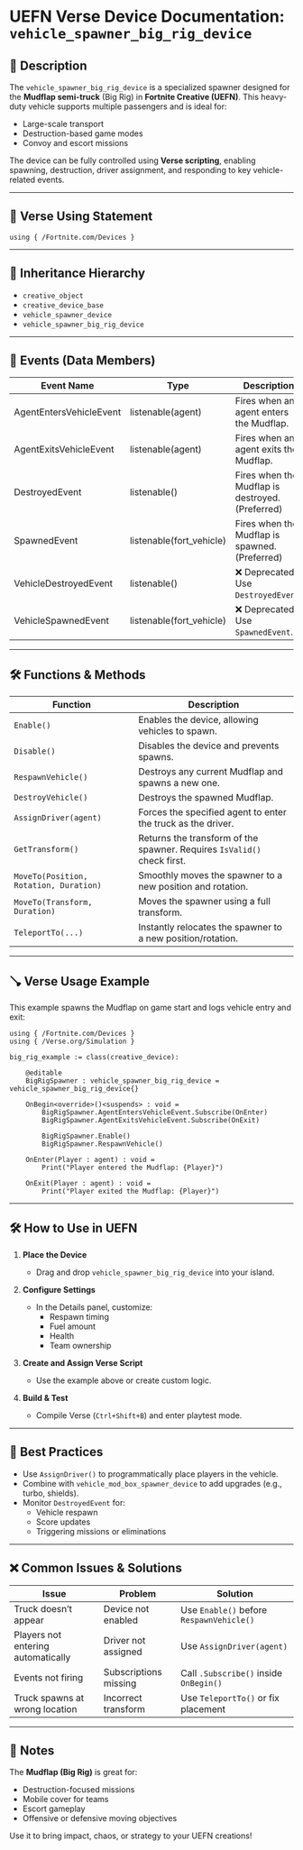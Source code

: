 # UEFN Verse Device Documentation: `vehicle_spawner_big_rig_device`

## 📘 Description
The `vehicle_spawner_big_rig_device` is a specialized spawner designed for the **Mudflap semi-truck** (Big Rig) in **Fortnite Creative (UEFN)**. This heavy-duty vehicle supports multiple passengers and is ideal for:
- Large-scale transport
- Destruction-based game modes
- Convoy and escort missions

The device can be fully controlled using **Verse scripting**, enabling spawning, destruction, driver assignment, and responding to key vehicle-related events.

---

## 🧱 Verse Using Statement
```verse
using { /Fortnite.com/Devices }
```

---

## 🔗 Inheritance Hierarchy
- `creative_object`
- `creative_device_base`
- `vehicle_spawner_device`
- `vehicle_spawner_big_rig_device`

---

## 📙 Events (Data Members)
| Event Name                 | Type                     | Description                                       |
|---------------------------|--------------------------|---------------------------------------------------|
| AgentEntersVehicleEvent   | listenable(agent)        | Fires when an agent enters the Mudflap.          |
| AgentExitsVehicleEvent    | listenable(agent)        | Fires when an agent exits the Mudflap.           |
| DestroyedEvent            | listenable()             | Fires when the Mudflap is destroyed. (Preferred) |
| SpawnedEvent              | listenable(fort_vehicle) | Fires when the Mudflap is spawned. (Preferred)   |
| VehicleDestroyedEvent     | listenable()             | ❌ Deprecated. Use `DestroyedEvent`.            |
| VehicleSpawnedEvent       | listenable(fort_vehicle) | ❌ Deprecated. Use `SpawnedEvent`.              |

---

## 🛠️ Functions & Methods
| Function              | Description                                                              |
|----------------------|--------------------------------------------------------------------------|
| `Enable()`           | Enables the device, allowing vehicles to spawn.                          |
| `Disable()`          | Disables the device and prevents spawns.                                |
| `RespawnVehicle()`   | Destroys any current Mudflap and spawns a new one.                       |
| `DestroyVehicle()`   | Destroys the spawned Mudflap.                                            |
| `AssignDriver(agent)`| Forces the specified agent to enter the truck as the driver.            |
| `GetTransform()`     | Returns the transform of the spawner. Requires `IsValid()` check first. |
| `MoveTo(Position, Rotation, Duration)` | Smoothly moves the spawner to a new position and rotation. |
| `MoveTo(Transform, Duration)` | Moves the spawner using a full transform.                  |
| `TeleportTo(...)`    | Instantly relocates the spawner to a new position/rotation.             |

---

## 🪠 Verse Usage Example
This example spawns the Mudflap on game start and logs vehicle entry and exit:
```verse
using { /Fortnite.com/Devices }
using { /Verse.org/Simulation }

big_rig_example := class(creative_device):

    @editable
    BigRigSpawner : vehicle_spawner_big_rig_device = vehicle_spawner_big_rig_device{}

    OnBegin<override>()<suspends> : void =
        BigRigSpawner.AgentEntersVehicleEvent.Subscribe(OnEnter)
        BigRigSpawner.AgentExitsVehicleEvent.Subscribe(OnExit)

        BigRigSpawner.Enable()
        BigRigSpawner.RespawnVehicle()

    OnEnter(Player : agent) : void =
        Print("Player entered the Mudflap: {Player}")

    OnExit(Player : agent) : void =
        Print("Player exited the Mudflap: {Player}")
```

---

## 🛠️ How to Use in UEFN
1. **Place the Device**
   - Drag and drop `vehicle_spawner_big_rig_device` into your island.

2. **Configure Settings**
   - In the Details panel, customize:
     - Respawn timing
     - Fuel amount
     - Health
     - Team ownership

3. **Create and Assign Verse Script**
   - Use the example above or create custom logic.

4. **Build & Test**
   - Compile Verse (`Ctrl+Shift+B`) and enter playtest mode.

---

## 🧠 Best Practices
- Use `AssignDriver()` to programmatically place players in the vehicle.
- Combine with `vehicle_mod_box_spawner_device` to add upgrades (e.g., turbo, shields).
- Monitor `DestroyedEvent` for:
  - Vehicle respawn
  - Score updates
  - Triggering missions or eliminations

---

## ❌ Common Issues & Solutions
| Issue                                | Problem                  | Solution                                  |
|-------------------------------------|--------------------------|-------------------------------------------|
| Truck doesn’t appear                | Device not enabled       | Use `Enable()` before `RespawnVehicle()`  |
| Players not entering automatically  | Driver not assigned      | Use `AssignDriver(agent)`                 |
| Events not firing                   | Subscriptions missing    | Call `.Subscribe()` inside `OnBegin()`    |
| Truck spawns at wrong location      | Incorrect transform      | Use `TeleportTo()` or fix placement       |

---

## 📌 Notes
The **Mudflap (Big Rig)** is great for:
- Destruction-focused missions
- Mobile cover for teams
- Escort gameplay
- Offensive or defensive moving objectives

Use it to bring impact, chaos, or strategy to your UEFN creations!

